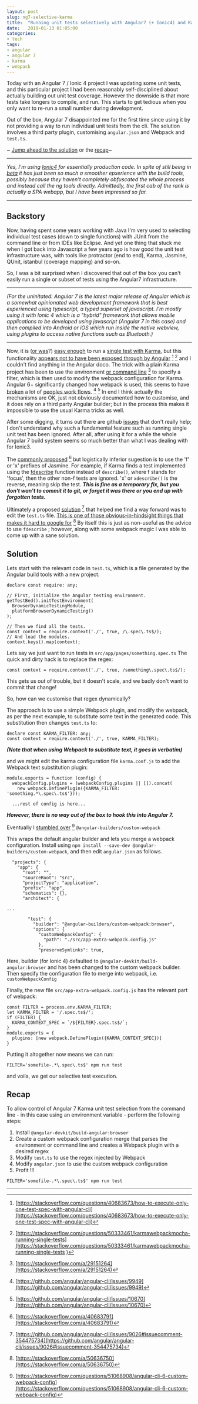```yaml
---
layout: post
slug: ng7-selective-karma
title:  "Running unit tests selectively with Angular7 (+ Ionic4) and Karma"
date:   2019-01-13 01:05:00
categories:
- tech
tags:
- angular
- angular 7
- karma
- webpack
---
```


Today with an Angular 7 / Ionic 4 project I was updating some unit tests, and this particular project I had been reasonably  self-disciplined about actually building out  unit test coverage. However the downside is that more tests take longers to compile, and run. This starts to get tedious when you only want to re-run a small number during development.

Out of the box, Angular 7 disappointed me for the first time since using it by not providing a way to run individual unit tests from the cli. The solution involves a third party plugin, customising `angular.json` and Webpack and `test.ts`.

~ [Jump ahead to the solution](#Solution) or the [recap](#Recap)~

---

_Yes, I'm using [Ionic4](https://beta.ionicframework.com/docs/) for essentially production code. In spite of still being in [beta](https://blog.ionicframework.com/announcing-ionic-4-beta/) it has just been so much a smoother epxerience with the build tools, possibly because they haven't completely obfuscated the whole process and instead call the ng tools directly. Admittedly, the first cab of the rank is actually a SPA webapp, but I have been impressed so far._

---

## Backstory

Now, having spent some years working with Java I'm very used to selecting individual test cases (down to single functions) with JUnit from the command line or from IDEs like Eclipse. And yet one thing that stuck me when I got back into Javascript a few years ago is how good the unit test infrastructure was, with tools like protractor (end to end), Karma, Jasmine, QUnit, istanbul (coverage mapping) and so-on.

So, I was a bit surprised when I discovered that out of the box you can't easily run a single or subset of tests using the Angular7 infrastructure.

---

*(For the uninitated: Angular 7 is the latest major release of Angular which is a somewhat opinionated web development framework that is best experienced using typescript, a typed superset of javascript. I'm mostly using it with Ionic 4 which is a "hybrid" framework that allows mobile applications to be developed using javascript (Angular 7 in this case) and then compiled into Android or iOS which run inside the native webview, using plugins to access native functions such as Bluetooth.)*

---

Now, it is ([or was](https://stackoverflow.com/a/31598188/2772465)?) [easy enough](https://medium.com/@bebraw/running-individual-tests-with-karma-mocha-89aece8ba18b) to run a [single test with Karma](https://stackoverflow.com/a/29151264/2772465), but this functionality [appears not to have been exposed through by Angular](https://stackoverflow.com/questions/40683673/how-to-execute-only-one-test-spec-with-angular-cli) [^1] [^9] and I couldn't find anything in the Angular doco. The trick with a plain Karma project has been to use the environment [or command line](https://stackoverflow.com/a/29151264) [^6] to specify a filter, which is then used to modify the webpack configuration for Karma. Angular 6+ significantly changed how webpack is used, this seems to have [broken](https://github.com/angular/angular-cli/issues/9949) a lot of [peoples work flows](https://github.com/angular/angular-cli/issues/10670). [^2] [^3] In end I think actually the mechanisms are OK, just not obviously documented how to customise, and it does rely on a third party Angular builder; but in the process this makes it impossible to use the usual Karma tricks as well.

After some digging, it turns out there are github [issues](https://github.com/angular/angular-cli/issues/9026) that don't really help; I don't understand why such a fundamental feature such as running single unit test has been ignored. After all, after using it for a while the whole Angular 7 build system seems so much better than what I was dealing with for Ionic3.

The [commonly proposed](https://stackoverflow.com/a/40683791) [^4] but logistically inferior sugestion is to use the 'f' or 'x' prefixes of Jasmine.  For example, if Karma finds a test implemented using the [fdescribe](https://jasmine.github.io/api/2.8/global.html#fdescribe) function instead of `describe()`, where f stands for 'focus', then the other non-f tests are ignored. 'x' or `xdescribe()` is the reverse, meaning skip the test. **_This is fine as a temporary fix, but you don't wan't to commit it to git, or forget it was there or you end up with forgotten tests._**

Ultimately a proposed [solution](https://github.com/angular/angular-cli/issues/9026#issuecomment-354475734) [^8] that helped me find a way forward was to edit the `test.ts` file. [This is one of those obvious-in-hindsight things that makes it hard to google for](https://stackoverflow.com/a/50636750) [^5] By itself this is just as non-useful as the advice to use `fdescribe` ; however, along with some webpack magic I was able to come up with a sane solution.

## Solution

Lets start with the relevant code in `test.ts`, which is a file generated by the Angular build tools with a new project.
```
declare const require: any;

// First, initialize the Angular testing environment.
getTestBed().initTestEnvironment(
  BrowserDynamicTestingModule,
  platformBrowserDynamicTesting()
);

// Then we find all the tests.
const context = require.context('./', true, /\.spec\.ts$/);
// And load the modules.
context.keys().map(context);
```

Lets say we just want to run tests in `src/app/pages/something.spec.ts` The quick and dirty hack is to replace the regex:
```
const context = require.context('./', true, /something\.spec\.ts$/);
```

This gets us out of trouble, but it doesn't scale, and we badly don't want to commit that change!

So, how can we customise that regex dynamically?

The approach is to use a simple Webpack plugin, and modify the webpack, as per the next example, to substitute some text in the generated code.
This substitution then changes `test.ts` to:

```
declare const KARMA_FILTER: any;
const context = require.context('./', true, KARMA_FILTER);
```

**_(Note that when using Webpack to substitute text, it goes in verbatim)_**

and we might edit the karma configuration file `karma.conf.js` to add the Webpack text substitution plugin:
```
module.exports = function (config) {
  webpackConfig.plugins = (webpackConfig.plugins || []).concat(
    new webpack.DefinePlugin({KARMA_FILTER: 'something.*\.spec\.ts$'}));

  ...rest of config is here...
```

**_However, there is no way out of the box to hook this into Angular 7._**


Eventually I [stumbled over](https://stackoverflow.com/questions/51068908/angular-cli-6-custom-webpack-config) [^7] `@angular-builders/custom-webpack`

This wraps the default angular builder and lets you merge a webpack configuration. Install using `npm install --save-dev @angular-builders/custom-webpack`, and then edit `angular.json` as follows.

```
  "projects": {
    "app": {
      "root": "",
      "sourceRoot": "src",
      "projectType": "application",
      "prefix": "app",
      "schematics": {},
      "architect": {

...

        "test": {
          "builder": "@angular-builders/custom-webpack:browser",
          "options": {
            "customWebpackConfig": {
              "path": "./src/app-extra-webpack.config.js"
            },
            "preserveSymlinks": true,
```

Here, builder (for Ionic 4) defaulted to `@angular-devkit/build-angular:browser` and has been changed to the custom webpack builder. Then specify the configuration file to merge into webpack, i.e. `customWebpackConfig`

Finally, the new file `src/app-extra-webpack.config.js` has the relevant part of webpack:

```
const FILTER = process.env.KARMA_FILTER;
let KARMA_FILTER = '/.spec.ts$/';
if (FILTER) {
  KARMA_CONTEXT_SPEC = `/${FILTER}.spec.ts$/`;
}
module.exports = {
  plugins: [new webpack.DefinePlugin({KARMA_CONTEXT_SPEC})]
}
```

Putting it altogether now means we can run:
```
FILTER='somefile-.*\.spec\.ts$' npm run test
```

and voila, we get our selective test execution.

## Recap

To allow control of Angular 7 Karma unit test selection from the command line - in this case using an environment variable - perform the following steps:

1. Install `@angular-devkit/build-angular:browser`
2. Create a custom webpack configuration merge that parses the environment or command line and creates a Webpack plugin with a desired regex
3. Modify `test.ts` to use the regex injected by Webpack
4. Modify `angular.json` to use the custom webpack configuration
5. Profit !!!
```
FILTER='somefile-.*\.spec\.ts$' npm run test
```

---

[^1]: [https://stackoverflow.com/questions/40683673/how-to-execute-only-one-test-spec-with-angular-cli](https://stackoverflow.com/questions/40683673/how-to-execute-only-one-test-spec-with-angular-cli)

[^2]: [https://github.com/angular/angular-cli/issues/9949](https://github.com/angular/angular-cli/issues/9949)

[^3]: [https://github.com/angular/angular-cli/issues/10670](https://github.com/angular/angular-cli/issues/10670)

[^4]: [https://stackoverflow.com/a/40683791](https://stackoverflow.com/a/40683791)

[^5]: [https://stackoverflow.com/a/50636750](https://stackoverflow.com/a/50636750)

[^6]: [https://stackoverflow.com/a/29151264](https://stackoverflow.com/a/29151264)

[^7]: [https://stackoverflow.com/questions/51068908/angular-cli-6-custom-webpack-config](https://stackoverflow.com/questions/51068908/angular-cli-6-custom-webpack-config)

[^8]: [https://github.com/angular/angular-cli/issues/9026#issuecomment-354475734](https://github.com/angular/angular-cli/issues/9026#issuecomment-354475734)

[^9]: [https://stackoverflow.com/questions/50333461/karmawebpackmocha-running-single-tests](https://stackoverflow.com/questions/50333461/karmawebpackmocha-running-single-tests
)


